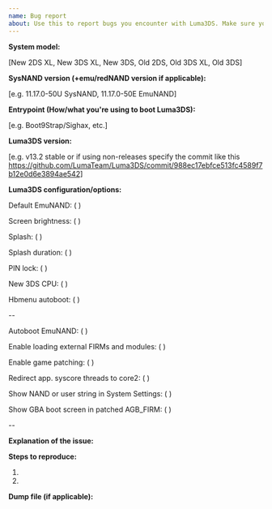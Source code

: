 ```yaml
---
name: Bug report
about: Use this to report bugs you encounter with Luma3DS. Make sure you upload the crash dumps if Luma3DS crashes.
---
```


<!--
-- THIS IS NOT A SUPPORT FORUM! For support go here:
-- Nintendo Homebrew: https://discord.gg/MjzatM8
--
-- Rosalina feature requests go here: https://github.com/LumaTeam/Luma3DS/issues/752
--
-- Also check the Wiki (https://github.com/LumaTeam/Luma3DS/wiki) before making an issue.
--
-- For GBA/DSiWare/DS/AGB_FIRM/TWL_FIRM problems: use https://github.com/MechanicalDragon0687/TWLFix-CFW and update your system.
-- If you're using an emu/redNAND try installing anything on it to sysNAND.
-- Please make sure to read "Enable game patching" https://github.com/LumaTeam/Luma3DS/wiki/Options-and-usage before posting any issues about the "Enable game patching" option(s).
--
-- Luma updaters that don't support Boot9Strap/Sighax won't work.
-- This is due to support for non-B9S/Sighax entrypoints being dropped.
--
-- Please fill in the placeholders.-->
**System model:**

[New 2DS XL, New 3DS XL, New 3DS, Old 2DS, Old 3DS XL, Old 3DS]

**SysNAND version (+emu/redNAND version if applicable):**

[e.g. 11.17.0-50U SysNAND, 11.17.0-50E EmuNAND]
<!--You can check which version you're on in System Settings. It will be on the bottom right of the top screen.-->

**Entrypoint (How/what you're using to boot Luma3DS):**

[e.g. Boot9Strap/Sighax, etc.]

**Luma3DS version:**

[e.g. v13.2 stable or if using non-releases specify the commit like this https://github.com/LumaTeam/Luma3DS/commit/988ec17ebfce513fc4589f7b12e0d6e3894ae542]

**Luma3DS configuration/options:**

Default EmuNAND: ( )
<!--This option is only available if there's at least one EmuNAND.-->

Screen brightness: ( )

Splash: ( )

Splash duration: ( )

PIN lock: ( )

New 3DS CPU: ( )
<!--This option is only available on New 3DS (XL)/New 2DS XL.-->

Hbmenu autoboot: ( )

--

Autoboot EmuNAND: ( )
<!--This option is only available if there's at least one EmuNAND.-->

Enable loading external FIRMs and modules: ( )
<!--Firmware (.bin) files are not required by Luma, or NTR CFW anymore.
-- If you're having issues with this option enabled try deleting them from the luma folder on the root of the SD card or /rw/luma on CTRNAND and disabling this option.-->

Enable game patching: ( )

Redirect app. syscore threads to core2: ( )
<!--This option is only available on New 3DS (XL)/New 2DS XL.-->

Show NAND or user string in System Settings: ( )

Show GBA boot screen in patched AGB_FIRM: ( )

--


**Explanation of the issue:**






**Steps to reproduce:**

1.

2.


**Dump file (if applicable):**
<!--If the issue leads to a crash you must ensure the "Disable Arm11 exception handlers"
-- option is not disabled in config.ini.
-- The error message will tell you where the dump is.
-- Zip the dmp file and drag & drop it below.-->
